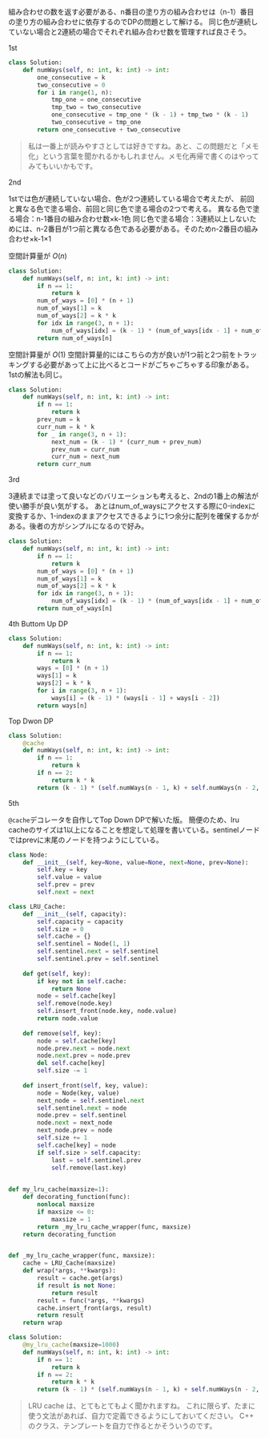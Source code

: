組み合わせの数を返す必要がある、n番目の塗り方の組み合わせは（n-1）番目の塗り方の組み合わせに依存するのでDPの問題として解ける。
同じ色が連続していない場合と2連続の場合でそれぞれ組み合わせ数を管理すれば良さそう。

1st

```python
class Solution:
    def numWays(self, n: int, k: int) -> int:
        one_consecutive = k
        two_consecutive = 0
        for i in range(1, n):
            tmp_one = one_consecutive
            tmp_two = two_consecutive
            one_consecutive = tmp_one * (k - 1) + tmp_two * (k - 1)
            two_consecutive = tmp_one
        return one_consecutive + two_consecutive
```

> 私は一番上が読みやすさとしては好きですね。あと、この問題だと「メモ化」という言葉を聞かれるかもしれません。メモ化再帰で書くのはやってみてもいいかもです。

2nd

1stでは色が連続していない場合、色が2つ連続している場合で考えたが、
前回と異なる色で塗る場合、前回と同じ色で塗る場合の2つで考える。
異なる色で塗る場合：n-1番目の組み合わせ数×k-1色
同じ色で塗る場合：3連続以上しないためには、n-2番目が1つ前と異なる色である必要がある。そのためn-2番目の組み合わせ×k-1×1

空間計算量が $O(n)$

```python
class Solution:
    def numWays(self, n: int, k: int) -> int:
        if n == 1:
            return k
        num_of_ways = [0] * (n + 1)
        num_of_ways[1] = k
        num_of_ways[2] = k * k
        for idx in range(3, n + 1):
            num_of_ways[idx] = (k - 1) * (num_of_ways[idx - 1] + num_of_ways[idx - 2])
        return num_of_ways[n]
```

空間計算量が $O(1)$
空間計算量的にはこちらの方が良いが1つ前と2つ前をトラッキングする必要があって上に比べるとコードがごちゃごちゃする印象がある。1stの解法も同じ。

```python
class Solution:
    def numWays(self, n: int, k: int) -> int:
        if n == 1:
            return k
        prev_num = k
        curr_num = k * k
        for _ in range(3, n + 1):
            next_num = (k - 1) * (curr_num + prev_num)
            prev_num = curr_num
            curr_num = next_num
        return curr_num
```


3rd

3連続までは塗って良いなどのバリエーションも考えると、2ndの1番上の解法が使い勝手が良い気がする。
あとはnum_of_waysにアクセスする際に0-indexに変換するか、1-indexのままアクセスできるように1つ余分に配列を確保するかがある。後者の方がシンプルになるので好み。

```python
class Solution:
    def numWays(self, n: int, k: int) -> int:
        if n == 1:
            return k
        num_of_ways = [0] * (n + 1)
        num_of_ways[1] = k
        num_of_ways[2] = k * k
        for idx in range(3, n + 1):
            num_of_ways[idx] = (k - 1) * (num_of_ways[idx - 1] + num_of_ways[idx - 2])
        return num_of_ways[n]
```

4th
Buttom Up DP
```python
class Solution:
    def numWays(self, n: int, k: int) -> int:
        if n == 1:
            return k
        ways = [0] * (n + 1)
        ways[1] = k
        ways[2] = k * k
        for i in range(3, n + 1):
            ways[i] = (k - 1) * (ways[i - 1] + ways[i - 2])
        return ways[n]
```

Top Dwon DP
```python
class Solution:
    @cache
    def numWays(self, n: int, k: int) -> int:
        if n == 1:
            return k
        if n == 2:
            return k * k
        return (k - 1) * (self.numWays(n - 1, k) + self.numWays(n - 2, k))
```

5th

`@cache`デコレータを自作してTop Down DPで解いた版。
簡便のため、lru cacheのサイズは1以上になることを想定して処理を書いている。sentinelノードではprevに末尾のノードを持つようにしている。

```python
class Node:
    def __init__(self, key=None, value=None, next=None, prev=None):
        self.key = key
        self.value = value
        self.prev = prev
        self.next = next

class LRU_Cache:
    def __init__(self, capacity):
        self.capacity = capacity
        self.size = 0
        self.cache = {}
        self.sentinel = Node(1, 1)
        self.sentinel.next = self.sentinel
        self.sentinel.prev = self.sentinel
    
    def get(self, key):
        if key not in self.cache:
            return None
        node = self.cache[key]
        self.remove(node.key)
        self.insert_front(node.key, node.value)
        return node.value
    
    def remove(self, key):
        node = self.cache[key]
        node.prev.next = node.next
        node.next.prev = node.prev
        del self.cache[key]
        self.size -= 1
    
    def insert_front(self, key, value):
        node = Node(key, value)
        next_node = self.sentinel.next
        self.sentinel.next = node
        node.prev = self.sentinel
        node.next = next_node
        next_node.prev = node
        self.size += 1
        self.cache[key] = node
        if self.size > self.capacity:
            last = self.sentinel.prev
            self.remove(last.key)
        

def my_lru_cache(maxsize=1):
    def decorating_function(func):
        nonlocal maxsize
        if maxsize <= 0:
            maxsize = 1
        return _my_lru_cache_wrapper(func, maxsize)
    return decorating_function


def _my_lru_cache_wrapper(func, maxsize):
    cache = LRU_Cache(maxsize)
    def wrap(*args, **kwargs):
        result = cache.get(args)
        if result is not None:
            return result
        result = func(*args, **kwargs)
        cache.insert_front(args, result)
        return result
    return wrap

class Solution:
    @my_lru_cache(maxsize=1000)
    def numWays(self, n: int, k: int) -> int:
        if n == 1:
            return k
        if n == 2:
            return k * k
        return (k - 1) * (self.numWays(n - 1, k) + self.numWays(n - 2, k))
```

> LRU cache は、とてもとてもよく聞かれますね。
これに限らず、たまに使う文法があれば、自力で定義できるようにしておいてください。
C++ のクラス、テンプレートを自力で作るとかそういうのです。
